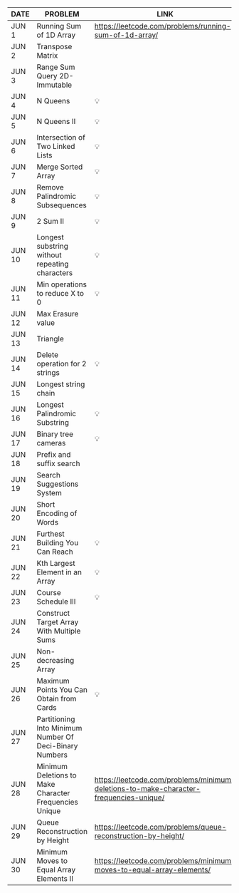 |DATE|PROBLEM|LINK|IMPORTANT |
|----|-------|----|----------|
|JUN 1|Running Sum of 1D Array| https://leetcode.com/problems/running-sum-of-1d-array/|💡|
|JUN 2|Transpose Matrix||💡|
|JUN 3|Range Sum Query 2D- Immutable|
|JUN 4|N Queens|💡|
|JUN 5|N Queens II|💡|
|JUN 6|Intersection of Two Linked Lists|💡|
|JUN 7|Merge Sorted Array|💡|
|JUN 8|Remove Palindromic Subsequences|💡|
|JUN 9|2 Sum II|💡|
|JUN 10|Longest substring without repeating characters|💡|
|JUN 11|Min operations to reduce X to 0|💡|
|JUN 12|Max Erasure value|
|JUN 13|Triangle|
|JUN 14|Delete operation for 2 strings|💡|
|JUN 15|Longest string chain|
|JUN 16|Longest Palindromic Substring|💡|
|JUN 17|Binary tree cameras|💡|
|JUN 18|Prefix and suffix search|
|JUN 19|Search Suggestions System|
|JUN 20|Short Encoding of Words|
|JUN 21|Furthest Building You Can Reach|💡|
|JUN 22|Kth Largest Element in an Array|💡|
|JUN 23|Course Schedule III|💡|
|JUN 24|Construct Target Array With Multiple Sums|
|JUN 25|Non-decreasing Array|
|JUN 26|Maximum Points You Can Obtain from Cards|💡|
|JUN 27|Partitioning Into Minimum Number Of Deci-Binary Numbers|
|JUN 28|Minimum Deletions to Make Character Frequencies Unique|https://leetcode.com/problems/minimum-deletions-to-make-character-frequencies-unique/|
|JUN 29|Queue Reconstruction by Height|https://leetcode.com/problems/queue-reconstruction-by-height/|💡|
|JUN 30|Minimum Moves to Equal Array Elements II|https://leetcode.com/problems/minimum-moves-to-equal-array-elements/|💡|
